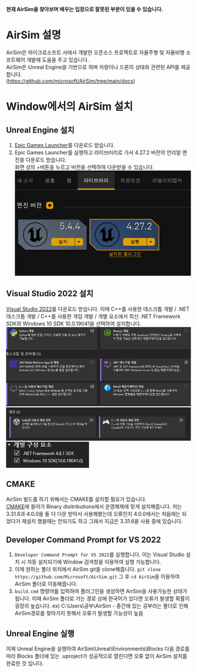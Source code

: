**현재 AirSim을 찾아보며 배우는 입장으로 잘못된 부분이 있을 수 있습니다.**

# AirSim 설명  
AirSim은 마이크로소프트 사에서 개발한 오픈소스 프로젝트로 자율주행 및 자율비행 소프트웨어 개발에 도움을 주고 있습니다.  
AirSim은 Unreal Engine을 기반으로 하며 차량이나 드론의 상태와 관련된 API를 제공합니다.  
(<https://github.com/microsoft/AirSim/tree/main/docs>)  

# Window에서의 AirSim 설치  
## Unreal Engine 설치  
1. [Epic Games Launcher](https://www.unrealengine.com/download)를 다운로드 받습니다.  
2. Epic Games Launcher를 실행하고 라이브러리로 가서 4.27.2 버전의 언리얼 엔진을 다운로드 받습니다.  
   화면 상의 +버튼을 누르고 버전을 선택하여 다운받을 수 있습니다.  
   ![alt text](image.png)  

## Visual Studio 2022 설치  
[Visual Studio 2022](https://visualstudio.microsoft.com/ko/vs/)를 다운로드 받습니다. 이때 C++를 사용한 데스크톱 개발 / .NET 데스크톱 개발 / C++를 사용한 개임 개발 / 개별 요소에서 최신 .NET Framework SDK와 Windows 10 SDK 10.0.19041을 선택하여 설치합니다.  
![alt text](image-1.png)  
![alt text](image-2.png)  
![alt text](image-3.png)  

## CMAKE
AirSim 빌드를 하기 위해서는 CMAKE를 설치할 필요가 있습니다.  
[CMAKE](https://cmake.org/download/)에 들어가 Binary disitributions에서 운영체제에 맞게 설치해줍니다. 저는 3.31.6과 4.0.0을 둘 다 다운 받아서 사용해봤는데 오류인지 4.0.0에서는 처음에는 되었다가 재설치 했을때는 안되기도 하고 그래서 지금은 3.31.6을 사용 중에 있습니다.

## Developer Command Prompt for VS 2022
1. `Developer Command Prompt for VS 2022`를 실행합니다. 이는 Visual Studio 설치 시 자동 설치되기에 Window 검색창을 이용하여 실행 가능합니다.  
2. 이제 원하는 폴더 위치에서 AirSim git을 clone해줍니다. `git clone https://github.com/Microsoft/AirSim.git` 그 후 `cd AirSim`을 이용하여 AirSim 폴더로 이동해줍니다.  
3. `build.cmd` 명령어를 입력하여 플러그인을 생성하면 AirSim을 사용가능한 상태가 됩니다. 이때 AirSim 폴더로 가는 경로 상에 한국어가 있다면 오류가 발생할 확률이 굉장히 높습니다. 
ex) C:\Users\공부\AirSim - 중간에 있는 공부라는 폴더로 인해 AirSim경로를 찾아가지 못해서 오류가 발생할 가능성이 높음

## Unreal Engine 실행
이제 Unreal Engine을 실행하여 AirSim\Unreal\Environments\Blocks 다음 경로를 따라 Blocks 폴더에 있는 .uproject가 성공적으로 열린다면 오류 없이 AirSim 설치를 완료한 것 입니다. 
